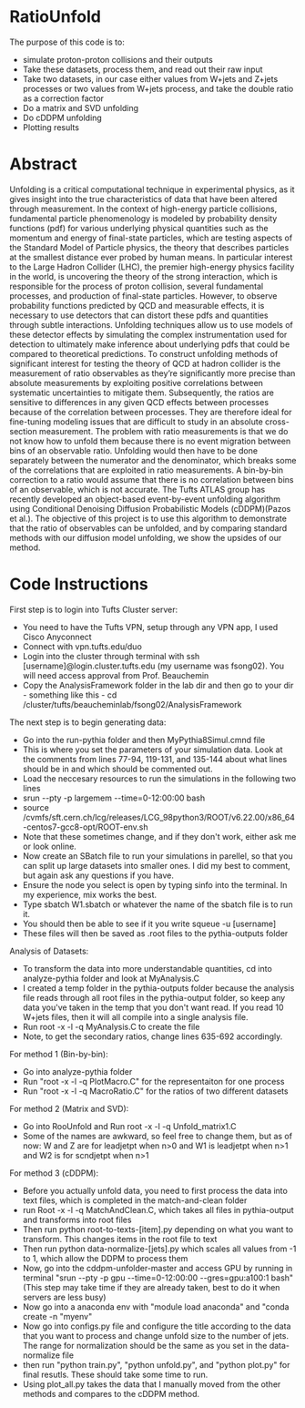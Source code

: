 # RatioUnfold

The purpose of this code is to:
- simulate proton-proton collisions and their outputs
- Take these datasets, process them, and read out their raw input
- Take two datasets, in our case either values from W+jets and Z+jets processes or two values from W+jets process, and take the double ratio as a correction factor
- Do a matrix and SVD unfolding
- Do cDDPM unfolding
- Plotting results
# Abstract

Unfolding is a critical computational technique in experimental physics, as it gives insight into the true characteristics of data that have been altered through measurement. In the context of high-energy particle collisions, fundamental particle phenomenology is modeled by probability density functions (pdf) for various underlying physical quantities such as the momentum and energy of final-state particles, which are testing aspects of the Standard Model of Particle physics, the theory that describes particles at the smallest distance ever probed by human means. In particular interest to the Large Hadron Collider (LHC), the premier high-energy physics facility in the world, is uncovering the theory of the strong interaction, which is responsible for the process of proton collision, several fundamental processes, and production of final-state particles. However, to observe probability functions predicted by QCD and measurable effects, it is necessary to use detectors that can distort these pdfs and quantities through subtle interactions. Unfolding techniques allow us to use models of these detector effects by simulating the complex instrumentation used for detection to ultimately make inference about underlying pdfs that could be compared to theoretical predictions. To construct unfolding methods of significant interest for testing the theory of QCD at hadron collider is the measurement of ratio observables as they’re significantly more precise than absolute measurements by exploiting positive correlations between systematic uncertainties to mitigate them. Subsequently, the ratios are sensitive to differences in any given QCD effects between processes because of the correlation between processes. They are therefore ideal for fine-tuning modeling issues that are difficult to study in an absolute cross-section measurement. The problem with ratio measurements is that we do not know how to unfold them because there is no event migration between bins of an observable ratio. Unfolding would then have to be done separately between the numerator and the denominator, which breaks some of the correlations that are exploited in ratio measurements. A bin-by-bin correction to a ratio would assume that there is no correlation between bins of an observable, which is not accurate. The Tufts ATLAS group has recently developed an object-based event-by-event unfolding algorithm using Conditional Denoising Diffusion Probabilistic Models (cDDPM)(Pazos et al.). The objective of this project is to use this algorithm to demonstrate that the ratio of observables can be unfolded, and by comparing standard methods with our diffusion model unfolding, we show the upsides of our method. 


# Code Instructions

First step is to login into Tufts Cluster server:
- You need to have the Tufts VPN, setup through any VPN app, I used Cisco Anyconnect
- Connect with vpn.tufts.edu/duo
- Login into the cluster through terminal with ssh [username]@login.cluster.tufts.edu (my username was fsong02). You will need access approval from Prof. Beauchemin
- Copy the AnalysisFramework folder in the lab dir and then go to your dir - something like this - cd /cluster/tufts/beaucheminlab/fsong02/AnalysisFramework

The next step is to begin generating data:
- Go into the run-pythia folder and then MyPythia8Simul.cmnd file
- This is where you set the parameters of your simulation data. Look at the comments from lines 77-94, 119-131, and 135-144 about what lines should be in and which should be commented out.
- Load the neccesary resources to run the simulations in the following two lines
- srun --pty -p largemem --time=0-12:00:00 bash
- source /cvmfs/sft.cern.ch/lcg/releases/LCG_98python3/ROOT/v6.22.00/x86_64-centos7-gcc8-opt/ROOT-env.sh
- Note that these sometimes change, and if they don't work, either ask me or look online.
- Now create an SBatch file to run your simulations in parellel, so that you can split up large datasets into smaller ones. I did my best to comment, but again ask any questions if you have.
- Ensure the node you select is open by typing sinfo into the terminal. In my experience, mix works the best. 
- Type sbatch W1.sbatch or whatever the name of the sbatch file is to run it.
- You should then be able to see if it you write squeue -u [username]
- These files will then be saved as .root files to the pythia-outputs folder

Analysis of Datasets:
- To transform the data into more understandable quantities, cd into analyze-pythia folder and look at MyAnalysis.C
- I created a temp folder in the pythia-outputs folder because the analysis file reads through all root files in the pythia-output folder, so keep any data you've taken in the temp that you don't want read. If you read 10 W+jets files, then it will all compile into a single analysis file.
- Run root -x -l -q MyAnalysis.C to create the file
- Note, to get the secondary ratios, change lines 635-692 accordingly.

For method 1 (Bin-by-bin):
- Go into analyze-pythia folder
- Run "root -x -l -q PlotMacro.C" for the representaiton for one process
- Run "root -x -l -q MacroRatio.C" for the ratios of two different datasets

For method 2 (Matrix and SVD):
- Go into RooUnfold and Run root -x -l -q Unfold_matrix1.C
- Some of the names are awkward, so feel free to change them, but as of now: W and Z are for leadjetpt when n>0 and W1 is leadjetpt when n>1 and W2 is for scndjetpt when n>1

For method 3 (cDDPM):
- Before you actually unfold data, you need to first process the data into text files, which is completed in the match-and-clean folder
- run Root -x -l -q MatchAndClean.C, which takes all files in pythia-output and transforms into root files
- Then run python root-to-texts-[item].py depending on what you want to transform. This changes items in the root file to text
- Then run python data-normalize-[jets].py which scales all values from -1 to 1, which allow the DDPM to process them
- Now, go into the cddpm-unfolder-master and access GPU by running in terminal "srun --pty -p gpu --time=0-12:00:00 --gres=gpu:a100:1 bash" (This step may take time if they are already taken, best to do it when servers are less busy)
- Now go into a anaconda env with "module load anaconda" and "conda create -n "myenv"
- Now go into configs.py file and configure the title according to the data that you want to process and change unfold size to the number of jets. The range for normalization should be the same as you set in the data-normalize file
- then run "python train.py", "python unfold.py", and "python plot.py" for final resutls. These should take some time to run.
- Using plot_all.py takes the data that I manually moved from the other methods and compares to the cDDPM method.




















